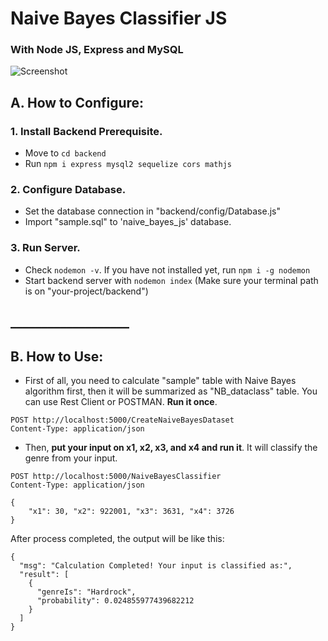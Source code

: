 # Naive Bayes Classifier JS

### With Node JS, Express and MySQL

![Screenshot](https://i.ibb.co/fvxH2dj/image.png)

## A. How to Configure:

### 1. Install Backend Prerequisite.

- Move to `cd backend`
- Run `npm i express mysql2 sequelize cors mathjs`

### 2. Configure Database.
- Set the database connection in "backend/config/Database.js"
- Import "sample.sql" to 'naive_bayes_js' database.

### 3. Run Server.
- Check `nodemon -v`. If you have not installed yet, run `npm i -g nodemon`
- Start backend server with `nodemon index` (Make sure your terminal path is on "your-project/backend")

## ___________________

## B. How to Use:
- First of all, you need to calculate "sample" table with Naive Bayes algorithm first, then it will be summarized as "NB_dataclass" table. You can use Rest Client or POSTMAN. <b> Run it once</b>.
```
POST http://localhost:5000/CreateNaiveBayesDataset
Content-Type: application/json
```
- Then, <b>put your input on x1, x2, x3, and x4 and run it</b>. It will classify the genre from your input. 
```
POST http://localhost:5000/NaiveBayesClassifier
Content-Type: application/json

{
    "x1": 30, "x2": 922001, "x3": 3631, "x4": 3726
}
```
After process completed, the output will be like this:
```
{
  "msg": "Calculation Completed! Your input is classified as:",
  "result": [
    {
      "genreIs": "Hardrock",
      "probability": 0.024855977439682212
    }
  ]
}
```